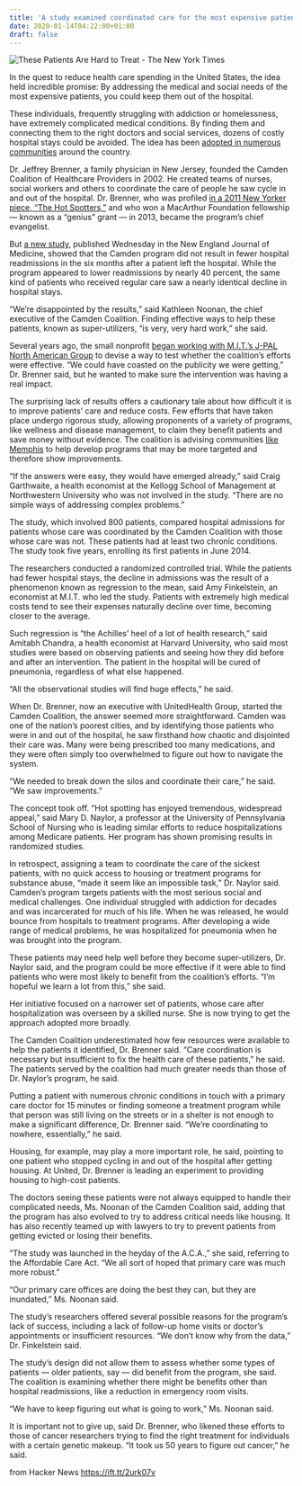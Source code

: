 ```yaml
---
title: 'A study examined coordinated care for the most expensive patients'
date: 2020-01-14T04:22:00+01:00
draft: false
---
```


![](https://static01.nyt.com/images/2020/01/08/science/08HOTSPOTTING1/08HOTSPOTTING1-facebookJumbo.jpg "These Patients Are Hard to Treat - The New York Times")  

In the quest to reduce health care spending in the United States, the idea held incredible promise: By addressing the medical and social needs of the most expensive patients, you could keep them out of the hospital.

These individuals, frequently struggling with addiction or homelessness, have extremely complicated medical conditions. By finding them and connecting them to the right doctors and social services, dozens of costly hospital stays could be avoided. The idea has been [adopted in numerous communities](https://www.nytimes.com/2015/03/23/health/taming-health-costs-by-keeping-high-maintenance-patients-out-of-the-hospital.html) around the country.

Dr. Jeffrey Brenner, a family physician in New Jersey, founded the Camden Coalition of Healthcare Providers in 2002. He created teams of nurses, social workers and others to coordinate the care of people he saw cycle in and out of the hospital. Dr. Brenner, who was profiled [in a 2011 New Yorker piece, “The Hot Spotters,”](https://www.newyorker.com/magazine/2011/01/24/the-hot-spotters) and who won a MacArthur Foundation fellowship — known as a “genius” grant — in 2013, became the program’s chief evangelist.

But [a new study](https://www.nejm.org/doi/full/10.1056/NEJMsa1906848), published Wednesday in the New England Journal of Medicine, showed that the Camden program did not result in fewer hospital readmissions in the six months after a patient left the hospital. While the program appeared to lower readmissions by nearly 40 percent, the same kind of patients who received regular care saw a nearly identical decline in hospital stays.

“We’re disappointed by the results,” said Kathleen Noonan, the chief executive of the Camden Coalition. Finding effective ways to help these patients, known as super-utilizers, “is very, very hard work,” she said.

Several years ago, the small nonprofit [began working with M.I.T.’s J-PAL North American Group](https://www.nytimes.com/2014/11/23/upshot/how-to-arrive-at-the-best-health-policies-.html) to devise a way to test whether the coalition’s efforts were effective. “We could have coasted on the publicity we were getting,” Dr. Brenner said, but he wanted to make sure the intervention was having a real impact.

The surprising lack of results offers a cautionary tale about how difficult it is to improve patients’ care and reduce costs. Few efforts that have taken place undergo rigorous study, allowing proponents of a variety of programs, like wellness and disease management, to claim they benefit patients and save money without evidence. The coalition is advising communities [like Memphis](https://www.healthaffairs.org/doi/full/10.1377/hlthaff.2019.00999) to help develop programs that may be more targeted and therefore show improvements.

“If the answers were easy, they would have emerged already,” said Craig Garthwaite, a health economist at the Kellogg School of Management at Northwestern University who was not involved in the study. “There are no simple ways of addressing complex problems.”

The study, which involved 800 patients, compared hospital admissions for patients whose care was coordinated by the Camden Coalition with those whose care was not. These patients had at least two chronic conditions. The study took five years, enrolling its first patients in June 2014.

The researchers conducted a randomized controlled trial. While the patients had fewer hospital stays, the decline in admissions was the result of a phenomenon known as regression to the mean, said Amy Finkelstein, an economist at M.I.T. who led the study. Patients with extremely high medical costs tend to see their expenses naturally decline over time, becoming closer to the average.

Such regression is “the Achilles’ heel of a lot of health research,” said Amitabh Chandra, a health economist at Harvard University, who said most studies were based on observing patients and seeing how they did before and after an intervention. The patient in the hospital will be cured of pneumonia, regardless of what else happened.

“All the observational studies will find huge effects,” he said.

When Dr. Brenner, now an executive with UnitedHealth Group, started the Camden Coalition, the answer seemed more straightforward. Camden was one of the nation’s poorest cities, and by identifying those patients who were in and out of the hospital, he saw firsthand how chaotic and disjointed their care was. Many were being prescribed too many medications, and they were often simply too overwhelmed to figure out how to navigate the system.

“We needed to break down the silos and coordinate their care,” he said. “We saw improvements.”

The concept took off. “Hot spotting has enjoyed tremendous, widespread appeal,” said Mary D. Naylor, a professor at the University of Pennsylvania School of Nursing who is leading similar efforts to reduce hospitalizations among Medicare patients. Her program has shown promising results in randomized studies.

In retrospect, assigning a team to coordinate the care of the sickest patients, with no quick access to housing or treatment programs for substance abuse, “made it seem like an impossible task,” Dr. Naylor said. Camden’s program targets patients with the most serious social and medical challenges. One individual struggled with addiction for decades and was incarcerated for much of his life. When he was released, he would bounce from hospitals to treatment programs. After developing a wide range of medical problems, he was hospitalized for pneumonia when he was brought into the program.

These patients may need help well before they become super-utilizers, Dr. Naylor said, and the program could be more effective if it were able to find patients who were most likely to benefit from the coalition’s efforts. “I’m hopeful we learn a lot from this,” she said.

Her initiative focused on a narrower set of patients, whose care after hospitalization was overseen by a skilled nurse. She is now trying to get the approach adopted more broadly.

The Camden Coalition underestimated how few resources were available to help the patients it identified, Dr. Brenner said. “Care coordination is necessary but insufficient to fix the health care of these patients,” he said. The patients served by the coalition had much greater needs than those of Dr. Naylor’s program, he said.

Putting a patient with numerous chronic conditions in touch with a primary care doctor for 15 minutes or finding someone a treatment program while that person was still living on the streets or in a shelter is not enough to make a significant difference, Dr. Brenner said. “We’re coordinating to nowhere, essentially,” he said.

Housing, for example, may play a more important role, he said, pointing to one patient who stopped cycling in and out of the hospital after getting housing. At United, Dr. Brenner is leading an experiment to providing housing to high-cost patients.

The doctors seeing these patients were not always equipped to handle their complicated needs, Ms. Noonan of the Camden Coalition said, adding that the program has also evolved to try to address critical needs like housing. It has also recently teamed up with lawyers to try to prevent patients from getting evicted or losing their benefits.

“The study was launched in the heyday of the A.C.A.,” she said, referring to the Affordable Care Act. “We all sort of hoped that primary care was much more robust.”

“Our primary care offices are doing the best they can, but they are inundated,” Ms. Noonan said.

The study’s researchers offered several possible reasons for the program’s lack of success, including a lack of follow-up home visits or doctor’s appointments or insufficient resources. “We don’t know why from the data,” Dr. Finkelstein said.

The study’s design did not allow them to assess whether some types of patients — older patients, say — did benefit from the program, she said. The coalition is examining whether there might be benefits other than hospital readmissions, like a reduction in emergency room visits.

“We have to keep figuring out what is going to work,” Ms. Noonan said.

It is important not to give up, said Dr. Brenner, who likened these efforts to those of cancer researchers trying to find the right treatment for individuals with a certain genetic makeup. “It took us 50 years to figure out cancer,” he said.

  
  
from Hacker News https://ift.tt/2urk07v